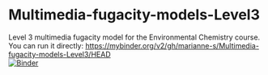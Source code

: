 # Multimedia-fugacity-models-Level3
Level 3 multimedia fugacity model for the Environmental Chemistry course. </br> 
You can run it directly: https://mybinder.org/v2/gh/marianne-s/Multimedia-fugacity-models-Level3/HEAD </br>
[![Binder](https://mybinder.org/badge_logo.svg)](https://mybinder.org/v2/gh/marianne-s/Multimedia-fugacity-models-Level3/HEAD)


